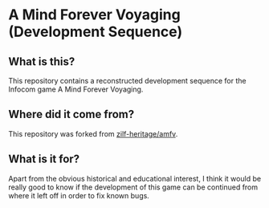 # A Mind Forever Voyaging (Development Sequence)

## What is this?

This repository contains a reconstructed development sequence for the Infocom game A Mind Forever Voyaging.

## Where did it come from?

This repository was forked from [zilf-heritage/amfv](https://github.com/zilf-heritage/amfv).

## What is it for?

Apart from the obvious historical and educational interest, I think it would be really good to know if the development of this game can be continued from where it left off in order to fix known bugs.
